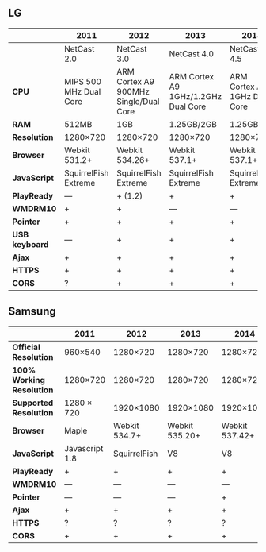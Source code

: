 ## LG

|       | 2011        | 2012        | 2013        | 2014        |
| ----- | ----------- | ----------- | ----------- | ----------- |
|       | NetCast 2.0 | NetCast 3.0 | NetCast 4.0 | NetCast 4.5 |
| __CPU__          | MIPS 500 MHz Dual Core | ARM Cortex A9 900MHz Single/Dual Core | ARM Cortex A9 1GHz/1.2GHz Dual Core | ARM Cortex A9 1GHz Dual Core |
| __RAM__          | 512MB       | 1GB         | 1.25GB/2GB  | 1.25GB      |
| __Resolution__   | 1280&times;720 | 1280&times;720 | 1280&times;720 | 1280&times;720 |
| __Browser__      | Webkit 531.2+ | Webkit 534.26+ | Webkit 537.1+ | Webkit 537.1+ |
| __JavaScript__   | SquirrelFish Extreme | SquirrelFish Extreme | SquirrelFish Extreme | SquirrelFish Extreme |
| __PlayReady__    | — | + (1.2) | + | + |
| __WMDRM10__      | + | + | — | — |
| __Pointer__      | + | + | + | + |
| __USB keyboard__ | — | + | + | + |
| __Ajax__         | + | + | + | + |
| __HTTPS__        | + | + | + | + |
| __CORS__         | ? | + | + | + |

## Samsung

|       | 2011        | 2012        | 2013        | 2014        | 2014 UHD    |
| ----- | ----------- | ----------- | ----------- | ----------- | ----------- |
| __Official Resolution__   | 960&times;540 | 1280&times;720 | 1280&times;720 | 1280&times;720 | 1920&times;1080 |
| __100% Working Resolution__   | 1280&times;720 | 1280&times;720 | 1280&times;720 | 1280&times;720 | 1920&times;1080 |
| __Supported Resolution__   | 1280 &times; 720 | 1920&times;1080 | 1920&times;1080 | 1920&times;1080 | 1920&times;1080 |
| __Browser__      | Maple | Webkit 534.7+ | Webkit 535.20+ | Webkit 537.42+ | Webkit 537.42+ |
| __JavaScript__   | Javascript 1.8 | SquirrelFish | V8 | V8 | V8 |
| __PlayReady__    | + | + | + | + | + |
| __WMDRM10__      | — | — | — | — | — |
| __Pointer__      | — | — | — | + | + |
| __Ajax__         | + | + | + | + | + |
| __HTTPS__        | ? | ? | ? | ? | ? |
| __CORS__         | + | + | + | + | + |
